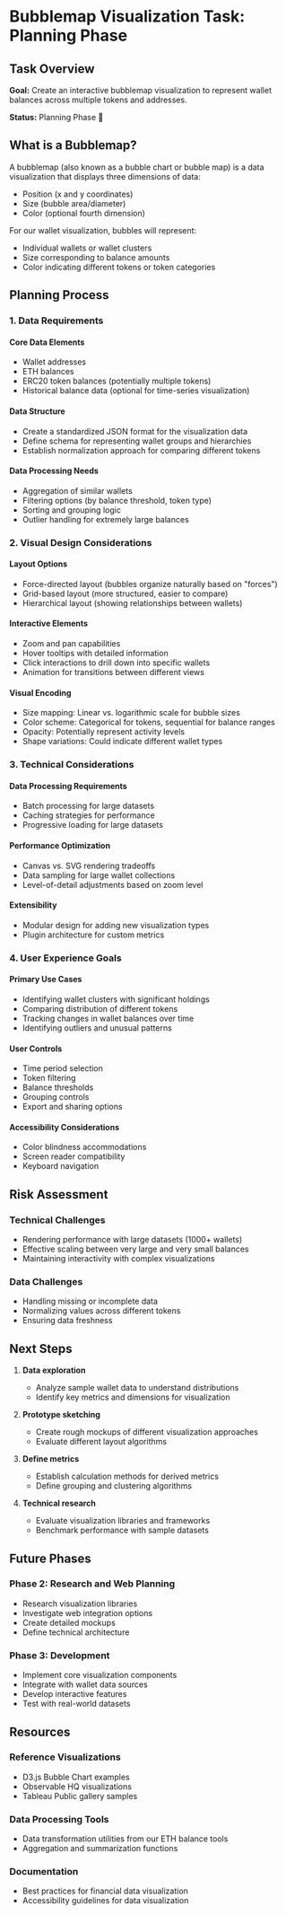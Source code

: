 # Bubblemap Visualization Task: Planning Phase

## Task Overview

**Goal:** Create an interactive bubblemap visualization to represent wallet balances across multiple tokens and addresses.

**Status:** Planning Phase 📝

## What is a Bubblemap?

A bubblemap (also known as a bubble chart or bubble map) is a data visualization that displays three dimensions of data:
- Position (x and y coordinates)
- Size (bubble area/diameter)
- Color (optional fourth dimension)

For our wallet visualization, bubbles will represent:
- Individual wallets or wallet clusters
- Size corresponding to balance amounts
- Color indicating different tokens or token categories

## Planning Process

### 1. Data Requirements

#### Core Data Elements
- Wallet addresses
- ETH balances
- ERC20 token balances (potentially multiple tokens)
- Historical balance data (optional for time-series visualization)

#### Data Structure
- Create a standardized JSON format for the visualization data
- Define schema for representing wallet groups and hierarchies
- Establish normalization approach for comparing different tokens

#### Data Processing Needs
- Aggregation of similar wallets
- Filtering options (by balance threshold, token type)
- Sorting and grouping logic
- Outlier handling for extremely large balances

### 2. Visual Design Considerations

#### Layout Options
- Force-directed layout (bubbles organize naturally based on "forces")
- Grid-based layout (more structured, easier to compare)
- Hierarchical layout (showing relationships between wallets)

#### Interactive Elements
- Zoom and pan capabilities
- Hover tooltips with detailed information
- Click interactions to drill down into specific wallets
- Animation for transitions between different views

#### Visual Encoding
- Size mapping: Linear vs. logarithmic scale for bubble sizes
- Color scheme: Categorical for tokens, sequential for balance ranges
- Opacity: Potentially represent activity levels
- Shape variations: Could indicate different wallet types

### 3. Technical Considerations

#### Data Processing Requirements
- Batch processing for large datasets
- Caching strategies for performance
- Progressive loading for large datasets

#### Performance Optimization
- Canvas vs. SVG rendering tradeoffs
- Data sampling for large wallet collections
- Level-of-detail adjustments based on zoom level

#### Extensibility
- Modular design for adding new visualization types
- Plugin architecture for custom metrics

### 4. User Experience Goals

#### Primary Use Cases
- Identifying wallet clusters with significant holdings
- Comparing distribution of different tokens
- Tracking changes in wallet balances over time
- Identifying outliers and unusual patterns

#### User Controls
- Time period selection
- Token filtering
- Balance thresholds
- Grouping controls
- Export and sharing options

#### Accessibility Considerations
- Color blindness accommodations
- Screen reader compatibility
- Keyboard navigation

## Risk Assessment

### Technical Challenges
- Rendering performance with large datasets (1000+ wallets)
- Effective scaling between very large and very small balances
- Maintaining interactivity with complex visualizations

### Data Challenges
- Handling missing or incomplete data
- Normalizing values across different tokens
- Ensuring data freshness

## Next Steps

1. **Data exploration**
   - Analyze sample wallet data to understand distributions
   - Identify key metrics and dimensions for visualization

2. **Prototype sketching**
   - Create rough mockups of different visualization approaches
   - Evaluate different layout algorithms

3. **Define metrics**
   - Establish calculation methods for derived metrics
   - Define grouping and clustering algorithms

4. **Technical research**
   - Evaluate visualization libraries and frameworks
   - Benchmark performance with sample datasets

## Future Phases

### Phase 2: Research and Web Planning
- Research visualization libraries
- Investigate web integration options
- Create detailed mockups
- Define technical architecture

### Phase 3: Development
- Implement core visualization components
- Integrate with wallet data sources
- Develop interactive features
- Test with real-world datasets

## Resources

### Reference Visualizations
- D3.js Bubble Chart examples
- Observable HQ visualizations
- Tableau Public gallery samples

### Data Processing Tools
- Data transformation utilities from our ETH balance tools
- Aggregation and summarization functions

### Documentation
- Best practices for financial data visualization
- Accessibility guidelines for data visualization 